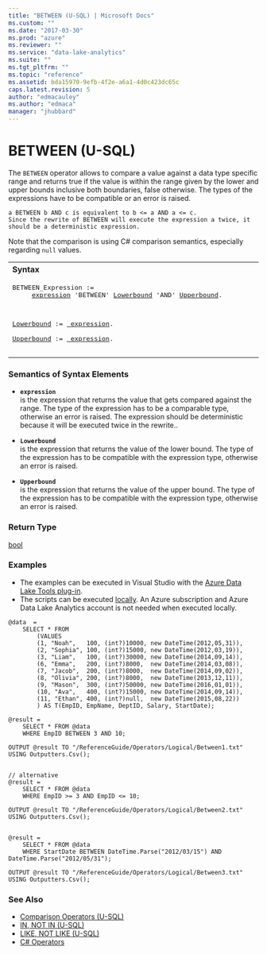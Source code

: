 ```yaml
---
title: "BETWEEN (U-SQL) | Microsoft Docs"
ms.custom: ""
ms.date: "2017-03-30"
ms.prod: "azure"
ms.reviewer: ""
ms.service: "data-lake-analytics"
ms.suite: ""
ms.tgt_pltfrm: ""
ms.topic: "reference"
ms.assetid: bda15970-9efb-4f2e-a6a1-4d0c423dc65c
caps.latest.revision: 5
author: "edmacauley"
ms.author: "edmaca"
manager: "jhubbard"
---
```

# BETWEEN (U-SQL)
The `BETWEEN` operator allows to compare a value against a data type specific range and returns true if the value is within the range given by the lower and upper bounds inclusive both boundaries, false otherwise. The types of the expressions have to be compatible or an error is raised.  

```  
a BETWEEN b AND c is equivalent to b <= a AND a <= c. 
Since the rewrite of BETWEEN will execute the expression a twice, it should be a deterministic expression.  
```  
Note that the comparison is using C# comparison semantics, especially regarding `null` values.  
  
<table><th align="left">Syntax</th><tr><td><pre>
BETWEEN_Expression :=                                                                                    
     <a href="#exp">expression</a> 'BETWEEN' <a href="#LB">Lowerbound</a> 'AND' <a href="#UB">Upperbound</a>.<br />

<a href="#LB">Lowerbound</a> :=
<a href="#exp">     expression</a>.<br />
<a href="#UB">Upperbound</a> :=
<a href="#exp">     expression</a>.
</pre></td></tr></table>

### Semantics of Syntax Elements    
-   <a name="exp"></a>**`expression`**  
    is the expression that returns the value that gets compared against the range. The type of the expression has to be a comparable type, otherwise an error is raised. The expression should be deterministic because it will be executed twice in the rewrite..  
  
-   <a name="LB"></a>**`Lowerbound`**   
    is the expression that returns the value of the lower bound. The type of the expression has to be compatible with the expression type, otherwise an error is raised.   
  
-   <a name="UB"></a>**`Upperbound`**    
    is the expression that returns the value of the upper bound. The type of the expression has to be compatible with the expression type, otherwise an error is raised.   
  
### Return Type    
[bool](other-simple-built-in-types-and-literals.md)  
  
### Examples
- The examples can be executed in Visual Studio with the [Azure Data Lake Tools plug-in](https://www.microsoft.com/download/details.aspx?id=49504).  
- The scripts can be executed [locally](https://docs.microsoft.com/azure/data-lake-analytics/data-lake-analytics-data-lake-tools-get-started#run-u-sql-locally).  An Azure subscription and Azure Data Lake Analytics account is not needed when executed locally.

```
@data  = 
    SELECT * FROM 
        (VALUES  
        (1, "Noah",   100, (int?)10000, new DateTime(2012,05,31)),
        (2, "Sophia", 100, (int?)15000, new DateTime(2012,03,19)),
        (3, "Liam",   100, (int?)30000, new DateTime(2014,09,14)),
        (6, "Emma",   200, (int?)8000,  new DateTime(2014,03,08)),
        (7, "Jacob",  200, (int?)8000,  new DateTime(2014,09,02)),
        (8, "Olivia", 200, (int?)8000,  new DateTime(2013,12,11)),
        (9, "Mason",  300, (int?)50000, new DateTime(2016,01,01)),
        (10, "Ava",   400, (int?)15000, new DateTime(2014,09,14)),
        (11, "Ethan", 400, (int?)null,  new DateTime(2015,08,22))
        ) AS T(EmpID, EmpName, DeptID, Salary, StartDate);

@result =
    SELECT * FROM @data
    WHERE EmpID BETWEEN 3 AND 10;

OUTPUT @result TO "/ReferenceGuide/Operators/Logical/Between1.txt" USING Outputters.Csv();


// alternative
@result =
    SELECT * FROM @data
    WHERE EmpID >= 3 AND EmpID <= 10;

OUTPUT @result TO "/ReferenceGuide/Operators/Logical/Between2.txt" USING Outputters.Csv();


@result =
    SELECT * FROM @data
    WHERE StartDate BETWEEN DateTime.Parse("2012/03/15") AND DateTime.Parse("2012/05/31");

OUTPUT @result TO "/ReferenceGuide/Operators/Logical/Between3.txt" USING Outputters.Csv();
```
  
### See Also 
* [Comparison Operators (U-SQL)](comparison-operators-u-sql.md)  
* [IN, NOT IN (U-SQL)](in-not-in-u-sql.md)  
* [LIKE, NOT LIKE (U-SQL)](like-not-like-u-sql.md)  
* [C# Operators](https://msdn.microsoft.com/library/6a71f45d.aspx) 
